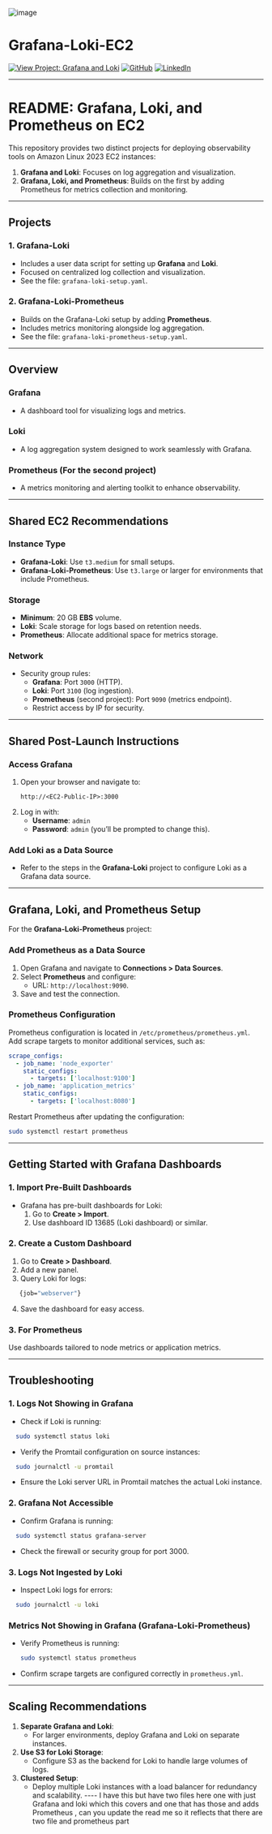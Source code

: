 ![image](https://github.com/user-attachments/assets/39e53100-f9cd-4e76-96e1-ac586eb621db)

# Grafana-Loki-EC2

[![View Project: Grafana and Loki](https://img.shields.io/badge/View%20Project-Grafana%20and%20Loki-brightgreen)](https://github.com/derrickSh43/Grafana-Loki-EC2)
[![GitHub](https://img.shields.io/badge/GitHub-Profile-informational?style=flat&logo=github&logoColor=white&color=blue)](https://github.com/derrickSh43)
[![LinkedIn](https://img.shields.io/badge/LinkedIn-Profile-blue?style=flat&logo=linkedin&logoColor=white)](https://www.linkedin.com/in/derrick-weil-11726253)

---

# **README: Grafana, Loki, and Prometheus on EC2**

This repository provides two distinct projects for deploying observability tools on Amazon Linux 2023 EC2 instances:

1. **Grafana and Loki**: Focuses on log aggregation and visualization.
2. **Grafana, Loki, and Prometheus**: Builds on the first by adding Prometheus for metrics collection and monitoring.

---

## **Projects**

### 1. **Grafana-Loki**  
   - Includes a user data script for setting up **Grafana** and **Loki**.  
   - Focused on centralized log collection and visualization.  
   - See the file: `grafana-loki-setup.yaml`.

### 2. **Grafana-Loki-Prometheus**  
   - Builds on the Grafana-Loki setup by adding **Prometheus**.  
   - Includes metrics monitoring alongside log aggregation.  
   - See the file: `grafana-loki-prometheus-setup.yaml`.  

---

## **Overview**

### **Grafana**
- A dashboard tool for visualizing logs and metrics.

### **Loki**
- A log aggregation system designed to work seamlessly with Grafana.

### **Prometheus** (For the second project)
- A metrics monitoring and alerting toolkit to enhance observability.

---

## **Shared EC2 Recommendations**

### **Instance Type**
- **Grafana-Loki**: Use `t3.medium` for small setups.  
- **Grafana-Loki-Prometheus**: Use `t3.large` or larger for environments that include Prometheus.

### **Storage**
- **Minimum**: 20 GB **EBS** volume.
- **Loki**: Scale storage for logs based on retention needs.
- **Prometheus**: Allocate additional space for metrics storage.

### **Network**
- Security group rules:
  - **Grafana**: Port `3000` (HTTP).
  - **Loki**: Port `3100` (log ingestion).
  - **Prometheus** (second project): Port `9090` (metrics endpoint).
  - Restrict access by IP for security.

---

## **Shared Post-Launch Instructions**

### **Access Grafana**
1. Open your browser and navigate to:
   ```
   http://<EC2-Public-IP>:3000
   ```
2. Log in with:
   - **Username**: `admin`
   - **Password**: `admin` (you’ll be prompted to change this).

### **Add Loki as a Data Source**
- Refer to the steps in the **Grafana-Loki** project to configure Loki as a Grafana data source.

---

## **Grafana, Loki, and Prometheus Setup**

For the **Grafana-Loki-Prometheus** project:

### Add Prometheus as a Data Source
1. Open Grafana and navigate to **Connections > Data Sources**.
2. Select **Prometheus** and configure:
   - URL: `http://localhost:9090`.
3. Save and test the connection.

### Prometheus Configuration
Prometheus configuration is located in `/etc/prometheus/prometheus.yml`. Add scrape targets to monitor additional services, such as:

```yaml
scrape_configs:
  - job_name: 'node_exporter'
    static_configs:
      - targets: ['localhost:9100']
  - job_name: 'application_metrics'
    static_configs:
      - targets: ['localhost:8080']
```

Restart Prometheus after updating the configuration:
```bash
sudo systemctl restart prometheus
```

---

## **Getting Started with Grafana Dashboards**

### **1. Import Pre-Built Dashboards**
- Grafana has pre-built dashboards for Loki:
  1. Go to **Create > Import**.
  2. Use dashboard ID 13685 (Loki dashboard) or similar.

### **2. Create a Custom Dashboard**
1. Go to **Create > Dashboard**.
2. Add a new panel.
3. Query Loki for logs:
   
```bash
   {job="webserver"}
```
4. Save the dashboard for easy access.

### **3. For Prometheus**
Use dashboards tailored to node metrics or application metrics.

---

## **Troubleshooting**

### **1. Logs Not Showing in Grafana**
- Check if Loki is running:

```bash
  sudo systemctl status loki
```
- Verify the Promtail configuration on source instances:
  
```bash
  sudo journalctl -u promtail
```
- Ensure the Loki server URL in Promtail matches the actual Loki instance.

### **2. Grafana Not Accessible**
- Confirm Grafana is running:
  
```bash
  sudo systemctl status grafana-server
```
- Check the firewall or security group for port 3000.

### **3. Logs Not Ingested by Loki**
- Inspect Loki logs for errors:
  
```bash
  sudo journalctl -u loki
```
### Metrics Not Showing in Grafana (Grafana-Loki-Prometheus)
- Verify Prometheus is running:
  ```bash
  sudo systemctl status prometheus
  ```
- Confirm scrape targets are configured correctly in `prometheus.yml`.
---

## **Scaling Recommendations**

1. **Separate Grafana and Loki**:
   - For larger environments, deploy Grafana and Loki on separate instances.
2. **Use S3 for Loki Storage**:
   - Configure S3 as the backend for Loki to handle large volumes of logs.
3. **Clustered Setup**:
   - Deploy multiple Loki instances with a load balancer for redundancy and scalability. ---- I have this but have two files here one with just Grafana and loki which this covers and one that has those and adds Prometheus , can you update the read me so it reflects that there are two file and prometheus part
